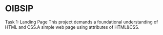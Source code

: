 # OIBSIP

Task 1:
Landing Page
 This project demands a foundational understanding of HTML and CSS.A simple web page using attributes of HTML&CSS.
